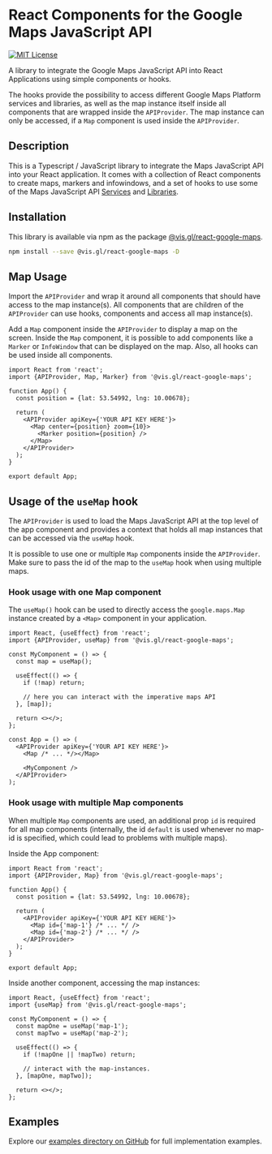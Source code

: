 # React Components for the Google Maps JavaScript API

[![MIT License](https://img.shields.io/badge/license-MIT-green.svg)](https://github.com/visgl/react-google-maps/tree/main/LICENSE)

A library to integrate the Google Maps JavaScript API into React Applications
using simple components or hooks.

The hooks provide the possibility to access different Google Maps Platform services and libraries, as well as the map instance
itself inside all components that are wrapped inside the `APIProvider`.
The map instance can only be accessed, if a `Map` component is used inside the `APIProvider`.

## Description

This is a Typescript / JavaScript library to integrate the Maps JavaScript API into your React application.
It comes with a collection of React components to create maps, markers and infowindows, and a set of
hooks to use some of the Maps JavaScript
API [Services](https://developers.google.com/maps/documentation/javascript#services)
and [Libraries](https://developers.google.com/maps/documentation/javascript/libraries).

## Installation

This library is available via npm as the package [@vis.gl/react-google-maps](https://www.npmjs.com/package/@vis.gl/react-google-maps).

```sh
npm install --save @vis.gl/react-google-maps -D
```

## Map Usage

Import the `APIProvider` and wrap it around all components that should have access to the map instance(s).
All components that are children of the `APIProvider` can use hooks, components and access all map instance(s).

Add a `Map` component inside the `APIProvider` to display a map on the screen. Inside the `Map` component, it is
possible to add components like a `Marker` or `InfoWindow` that can be displayed on the map. Also, all hooks can be used
inside all components.

```tsx
import React from 'react';
import {APIProvider, Map, Marker} from '@vis.gl/react-google-maps';

function App() {
  const position = {lat: 53.54992, lng: 10.00678};

  return (
    <APIProvider apiKey={'YOUR API KEY HERE'}>
      <Map center={position} zoom={10}>
        <Marker position={position} />
      </Map>
    </APIProvider>
  );
}

export default App;
```

## Usage of the `useMap` hook

The `APIProvider` is used to load the Maps JavaScript API at the top level of the app component and provides a
context that holds all map instances that can be accessed via the `useMap` hook.

It is possible to use one or multiple `Map` components inside the `APIProvider`.
Make sure to pass the id of the map to the `useMap` hook when using multiple maps.

### Hook usage with one Map component

The `useMap()` hook can be used to directly access the `google.maps.Map` instance created by a `<Map>` component
in your application.

```tsx
import React, {useEffect} from 'react';
import {APIProvider, useMap} from '@vis.gl/react-google-maps';

const MyComponent = () => {
  const map = useMap();

  useEffect(() => {
    if (!map) return;

    // here you can interact with the imperative maps API
  }, [map]);

  return <></>;
};

const App = () => (
  <APIProvider apiKey={'YOUR API KEY HERE'}>
    <Map /* ... */></Map>

    <MyComponent />
  </APIProvider>
);
```

### Hook usage with multiple Map components

When multiple `Map` components are used, an additional prop `id` is required for all map components (internally, the
id `default` is used whenever no map-id is specified, which could lead to problems with multiple maps).

Inside the App component:

```tsx
import React from 'react';
import {APIProvider, Map} from '@vis.gl/react-google-maps';

function App() {
  const position = {lat: 53.54992, lng: 10.00678};

  return (
    <APIProvider apiKey={'YOUR API KEY HERE'}>
      <Map id={'map-1'} /* ... */ />
      <Map id={'map-2'} /* ... */ />
    </APIProvider>
  );
}

export default App;
```

Inside another component, accessing the map instances:

```tsx
import React, {useEffect} from 'react';
import {useMap} from '@vis.gl/react-google-maps';

const MyComponent = () => {
  const mapOne = useMap('map-1');
  const mapTwo = useMap('map-2');

  useEffect(() => {
    if (!mapOne || !mapTwo) return;

    // interact with the map-instances.
  }, [mapOne, mapTwo]);

  return <></>;
};
```

## Examples

Explore our [examples directory on GitHub](./examples) for full implementation examples.
